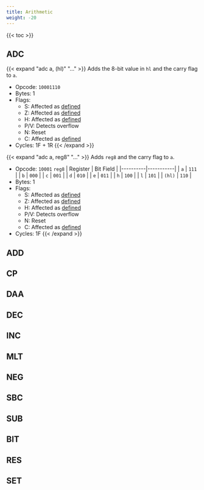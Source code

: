 ```yaml
---
title: Arithmetic
weight: -20
---
```


{{< toc >}}

## ADC

{{< expand "adc a, (hl)" "..." >}}
Adds the 8-bit value in `hl` and the carry flag to `a`.
* Opcode: `10001110`
* Bytes: 1
* Flags:
    * S: Affected as [defined](../flags/#s-sign)
    * Z: Affected as [defined](../flags/#z-zero)
    * H: Affected as [defined](../flags/#h-half-carry)
    * P/V: Detects overflow
    * N: Reset
    * C: Affected as [defined](../flags/#c-carry)
* Cycles: 1F + 1R
{{< /expand >}}

{{< expand "adc a, reg8" "..." >}}
Adds `reg8` and the carry flag to `a`.
* Opcode: `10001` `reg8`
    | Register | Bit Field |
    |----------|-----------|
    | `a`      | `111`     |
    | `b`      | `000`     |
    | `c`      | `001`     |
    | `d`      | `010`     |
    | `e`      | `011`     |
    | `h`      | `100`     |
    | `l`      | `101`     |
    | `(hl)`   | `110`     |
* Bytes: 1
* Flags:
    * S: Affected as [defined](../flags/#s-sign)
    * Z: Affected as [defined](../flags/#z-zero)
    * H: Affected as [defined](../flags/#h-half-carry)
    * P/V: Detects overflow
    * N: Reset
    * C: Affected as [defined](../flags/#c-carry)
* Cycles: 1F
{{< /expand >}}

## ADD



## CP



## DAA



## DEC



## INC



## MLT



## NEG



## SBC



## SUB



## BIT



## RES



## SET
